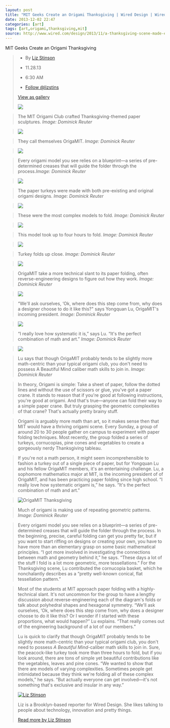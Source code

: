 ```yaml
---
layout: post
title: "MIT Geeks Create an Origami Thanksgiving | Wired Design | Wired.com"
date: 2013-12-02 22:47
categories: [art]
tags: [art,origami,thanksgiving,mit]
source: http://www.wired.com/design/2013/11/a-thanksgiving-scene-made-entirely-out-of-folded-paper/?viewall=true
---
```

MIT Geeks Create an Origami Thanksgiving

> - By [Liz Stinson](http://www.wired.com/design/author/lizstinson/)
> - 11.28.13
> - 6:30 AM
> 
> - [Follow @lizstins](http://twitter.com/lizstins)
> 
> [View as gallery](http://www.wired.com/design/2013/11/a-thanksgiving-scene-made-entirely-out-of-folded-paper/?viewall=false)
> 
> ![](http://www.wired.com/design/wp-content/uploads/2013/11/origami7.jpg)

> The MIT Origami Club crafted Thanksgiving-themed paper
> sculptures. *Image: Dominick Reuter* 

> ![](http://www.wired.com/design/wp-content/uploads/2013/11/MIT1.jpg)

> They call themselves OrigaMIT. *Image: Dominick Reuter*

> ![](http://www.wired.com/design/wp-content/uploads/2013/11/MIT2.jpg)

> Every origami model you see relies on a blueprint—a series of
> pre-determined creases that will guide the folder through the
> process.*Image: Dominick Reuter* 

> ![](http://www.wired.com/design/wp-content/uploads/2013/11/origami4.jpg)

> The paper turkeys were made with both pre-existing and original
> origami designs. *Image: Dominick Reuter* 

> ![](http://www.wired.com/design/wp-content/uploads/2013/11/MIT4.jpg)

> These were the most complex models to fold. *Image: Dominick Reuter*

> ![](http://www.wired.com/design/wp-content/uploads/2013/11/origami3.jpg)

> This model took up to four hours to fold. *Image: Dominick Reuter*

> ![](http://www.wired.com/design/wp-content/uploads/2013/11/MIT3.jpg)

> Turkey folds up close. *Image: Dominick Reuter*

> ![](http://www.wired.com/design/wp-content/uploads/2013/11/origami2.jpg)

> OrigaMIT take a more technical slant to its paper folding, often
> reverse-engineering designs to figure out how they work. *Image:
> Dominick Reuter* 

> ![](http://www.wired.com/design/wp-content/uploads/2013/11/mit5.jpg)

> “We'll ask ourselves, ‘Ok, where does this step come from, why does
> a designer choose to do it like this?" says Yongquan Lu, OrigaMIT's
> incoming president. *Image: Dominick Reuter* 

> ![](http://www.wired.com/design/wp-content/uploads/2013/11/origami5.jpg)

> “I really love how systematic it is,” says Lu. “It's the perfect
> combination of math and art.” *Image: Dominick Reuter* 

> ![](http://www.wired.com/design/wp-content/uploads/2013/11/MIT6.jpg)

> Lu says that though OrigaMIT probably tends to be slightly more
> math-centric than your typical origami club, you don't need to
> possess A Beautiful Mind caliber math skills to join in. *Image:
> Dominick Reuter* 

> In theory, Origami is simple: Take a sheet of paper, follow the
> dotted lines and without the use of scissors or glue, you've got a
> paper crane. It stands to reason that if you're good at following
> instructions, you're good at origami. And that's true—anyone can
> fold their way to a simple paper crane. But truly grasping the
> geometric complexities of that crane? That's actually pretty brainy
> stuff. 

> Origami is arguably more math than art, so it makes sense then that
> MIT would have a thriving origami scene. Every Sunday, a group of
> around 20 to 30 people gather on campus to experiment with paper
> folding techniques. Most recently, the group folded a series of
> turkeys, cornucopias, pine cones and vegetables to create a
> gorgeously nerdy Thanksgiving tableau. 

> If you're not a math person, it might seem incomprehensible to
> fashion a turkey out of a single piece of paper, but for Yongquan Lu
> and his fellow OrigaMIT members, it's an entertaining challenge. Lu,
> a sophomore mathematics major at MIT, is the incoming president of
> of OrigaMIT, and has been practicing paper folding since high
> school. “I really love how systematic origami is,” he says. “It's
> the perfect combination of math and art.” 

> ![](http://www.wired.com/design/wp-content/uploads/2013/11/origami6.jpg "OrigaMIT Thanksgiving")

> Much of origami is making use of repeating geometric
> patterns. *Image: Dominick Reuter* 

> Every origami model you see relies on a blueprint—a series of
> pre-determined creases that will guide the folder through the
> process. In the beginning, precise, careful folding can get you
> pretty far, but if you want to start riffing on designs or creating
> your own, you have to have more than an elementary grasp on some
> basic mathematical principles. “I got more involved in investigating
> the connections between math and geometry behind it,” he
> says. “These days a lot of the stuff I fold is a lot more geometric,
> more tessellations.” For the Thanksgiving scene, Lu contributed the
> cornucopia basket, which he nonchalantly describes as a “pretty
> well-known conical, flat tessellation pattern.”

> Most of the students at MIT approach paper folding with a
> highly-technical slant. It's not uncommon for the group to have a
> lengthy discussion about reverse-engineering each of the diagram's
> folds or talk about polyhedral shapes and hexagonal symmetry. “We'll
> ask ourselves, ‘Ok, where does this step come from, why does a
> designer choose to do it like this? Or I wonder if I started with
> these proportions, what would happen?” Lu explains. “That really
> comes out of the engineering background of a lot of our members.”
> 
> Lu is quick to clarify that though OrigaMIT probably tends to be
> slightly more math-centric than your typical origami club, you don't
> need to possess *A Beautiful Mind*-caliber math skills to join
> in. Sure, the peacock-like turkey took more than three hours to
> fold, but if you look around, there are tons of simple yet beautiful
> contributions like the vegetables, leaves and pine cones. “We wanted
> to show that there are models of varying complexities. Sometimes
> people get intimidated because they think we're folding all of these
> complex models,” he says. “But actually everyone can get
> involved—it's not something that's exclusive and insular in any
> way.” 
> 
> [![Liz Stinson](http://www.wired.com/design/wp-content/gallery/biopics/hs-liz.jpg)](http://www.wired.com/design/author/lizstinson/
> "Read more by Liz Stinson") 
> 
> Liz is a Brooklyn-based reporter for Wired Design. She likes talking
> to people about technology, innovation and pretty things. 
> 
> [Read more by Liz Stinson](http://www.wired.com/design/author/lizstinson/)
